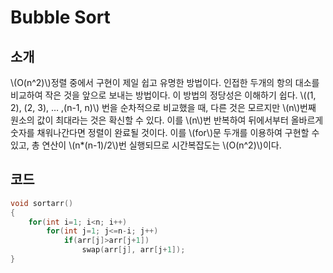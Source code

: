 # Bubble Sort

## 소개

\\(O(n^2)\\)정렬 중에서 구현이 제일 쉽고 유명한 방법이다. 인접한 두개의 항의 대소를 비교하여 작은 것을 앞으로 보내는 방법이다. 이 방법의 정당성은 이해하기 쉽다. \\((1, 2), (2, 3), … ,(n-1, n)\\) 번을 순차적으로 비교했을 때, 다른 것은 모르지만 \\(n\\)번째 원소의 값이 최대라는 것은 확신할 수 있다. 이를 \\(n\\)번 반복하여 뒤에서부터 올바르게 숫자를 채워나간다면 정렬이 완료될 것이다. 이를 \\(for\\)문 두개를 이용하여 구현할 수 있고, 총 연산이 \\(n*(n-1)/2\\)번 실행되므로 시간복잡도는 \\(O(n^2)\\)이다.

## 코드

```c++
void sortarr()
{
    for(int i=1; i<n; i++)
        for(int j=1; j<=n-i; j++)
            if(arr[j]>arr[j+1])
                swap(arr[j], arr[j+1]);
}
```

### 